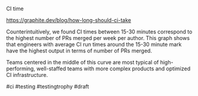 CI time

https://graphite.dev/blog/how-long-should-ci-take

Counterintuitively, we found CI times between 15-30 minutes correspond to the highest number of PRs merged per week per author. This graph shows that engineers with average CI run times around the 15-30 minute mark have the highest output in terms of number of PRs merged.

Teams centered in the middle of this curve are most typical of high-performing, well-staffed teams with more complex products and optimized CI infrastructure.

#ci #testing #testingtrophy 
#draft